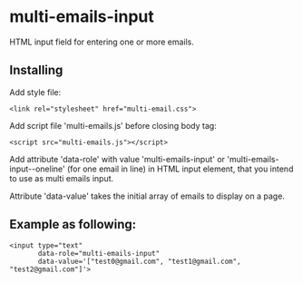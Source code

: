 # multi-emails-input
HTML input field for entering one or more emails.

## Installing

Add style file: 
```
<link rel="stylesheet" href="multi-email.css">
```
Add script file 'multi-emails.js' before closing body tag: 
```
<script src="multi-emails.js"></script>
```

Add attribute 'data-role' with value 'multi-emails-input' or 
'multi-emails-input--oneline' (for one email in line) in HTML input element, that you intend to use as multi emails input.

Attribute 'data-value' takes the initial array of emails to display on a page. 

## Example as following: 

```
<input type="text" 
       data-role="multi-emails-input"
       data-value='["test0@gmail.com", "test1@gmail.com", "test2@gmail.com"]'>
```

